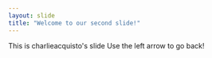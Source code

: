 ```yaml
---
layout: slide
title: "Welcome to our second slide!"
---
```

This is charlieacquisto's slide
Use the left arrow to go back!